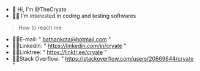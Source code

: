 - 👋 Hi, I’m @TheCryate
- 👨‍💻 I’m interested in coding and testing softwares
>How to reach me 
- 🐱‍💻E-mail: " bathankota@hotmail.com "
- 🐱‍💻LinkedIn: " https://linkedin.com/in/cryate "
- 🐱‍💻Linktree: " https://linktr.ee/cryate "
- 🐱‍💻Stack Overflow: " https://stackoverflow.com/users/20669644/cryate "



<!---
- 📫 How to reach me 
TheCryate/TheCryate is a ✨ special ✨ repository because its `README.md` (this file) appears on your GitHub profile.
You can click the Preview link to take a look at your changes.
--->
